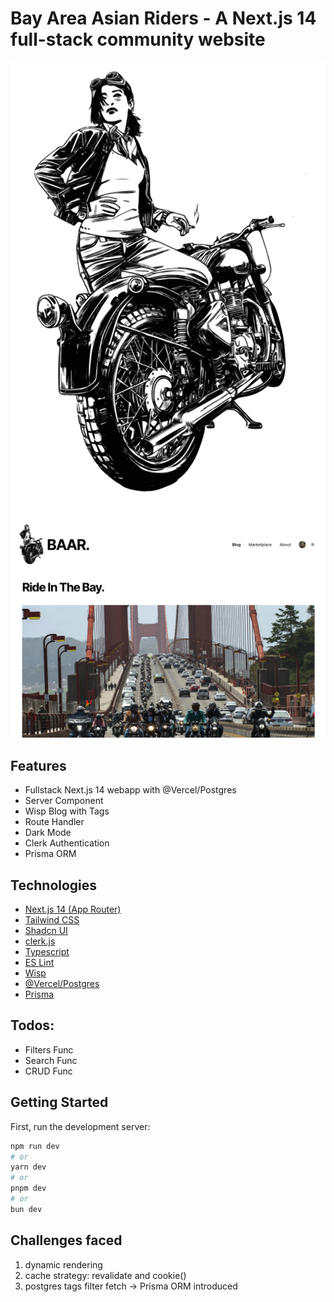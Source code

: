 # Bay Area Asian Riders - A Next.js 14 full-stack community website 

![Logo](/public/images/motorbikeIcon.svg)
![ScreenShot1](/public/images/screenshot1.png)
## Features

- Fullstack Next.js 14 webapp with @Vercel/Postgres
- Server Component
- Wisp Blog with Tags
- Route Handler
- Dark Mode
- Clerk Authentication
- Prisma ORM

## Technologies
- [Next.js 14 (App Router)](https://nextjs.org/)
- [Tailwind CSS](https://tailwindcss.com/)
- [Shadcn UI](https://ui.shadcn.com/)
- [clerk.js](https://clerk.com/)
- [Typescript](https://www.typescriptlang.org/)
- [ES Lint](https://eslint.org/)
- [Wisp](https://wisp.blog/)
- [@Vercel/Postgres](https://vercel.com/docs/storage/vercel-postgres/quickstart)
- [Prisma](https://www.prisma.io/)
## Todos:
- Filters Func
- Search Func
- CRUD Func


## Getting Started

First, run the development server:

```bash
npm run dev
# or
yarn dev
# or
pnpm dev
# or
bun dev
```

## Challenges faced

1. dynamic rendering 
2. cache strategy: revalidate and cookie()
3. postgres tags filter fetch -> Prisma ORM introduced 
